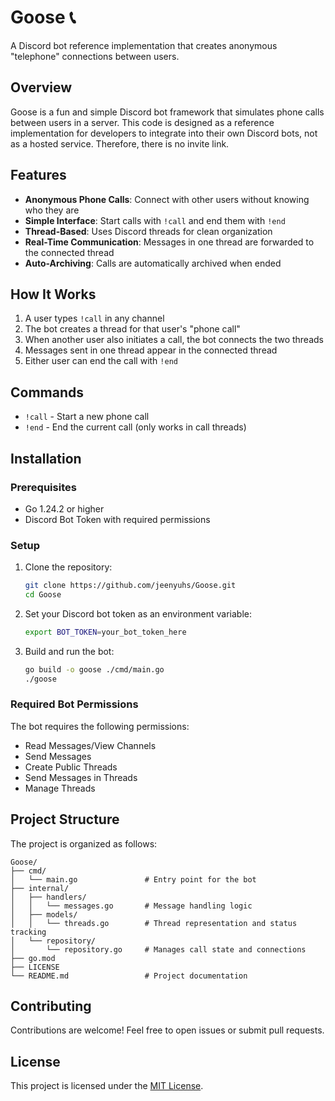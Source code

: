 # Goose 📞

A Discord bot reference implementation that creates anonymous "telephone" connections between users.

## Overview

Goose is a fun and simple Discord bot framework that simulates phone calls between users in a server. This code is designed as a reference implementation for developers to integrate into their own Discord bots, not as a hosted service. Therefore, there is no invite link.

## Features

- **Anonymous Phone Calls**: Connect with other users without knowing who they are
- **Simple Interface**: Start calls with `!call` and end them with `!end`
- **Thread-Based**: Uses Discord threads for clean organization
- **Real-Time Communication**: Messages in one thread are forwarded to the connected thread
- **Auto-Archiving**: Calls are automatically archived when ended

## How It Works

1. A user types `!call` in any channel
2. The bot creates a thread for that user's "phone call"
3. When another user also initiates a call, the bot connects the two threads
4. Messages sent in one thread appear in the connected thread
5. Either user can end the call with `!end`

## Commands

- `!call` - Start a new phone call
- `!end` - End the current call (only works in call threads)

## Installation

### Prerequisites

- Go 1.24.2 or higher
- Discord Bot Token with required permissions

### Setup

1. Clone the repository:
   ```bash
   git clone https://github.com/jeenyuhs/Goose.git
   cd Goose
   ```

2. Set your Discord bot token as an environment variable:
   ```bash
   export BOT_TOKEN=your_bot_token_here
   ```

3. Build and run the bot:
   ```bash
   go build -o goose ./cmd/main.go
   ./goose
   ```

### Required Bot Permissions

The bot requires the following permissions:
- Read Messages/View Channels
- Send Messages
- Create Public Threads
- Send Messages in Threads
- Manage Threads

## Project Structure

The project is organized as follows:

```
Goose/
├── cmd/
│   └── main.go               # Entry point for the bot
├── internal/
│   ├── handlers/
│   │   └── messages.go       # Message handling logic
│   ├── models/
│   │   └── threads.go        # Thread representation and status tracking
│   └── repository/
│       └── repository.go     # Manages call state and connections
├── go.mod                    
├── LICENSE                   
└── README.md                 # Project documentation
```

## Contributing

Contributions are welcome! Feel free to open issues or submit pull requests.

## License

This project is licensed under the [MIT License](LICENSE).

